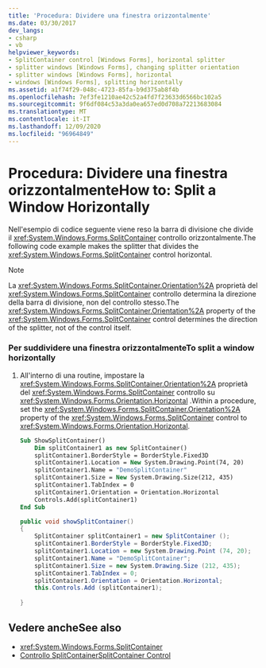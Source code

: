 ```yaml
---
title: 'Procedura: Dividere una finestra orizzontalmente'
ms.date: 03/30/2017
dev_langs:
- csharp
- vb
helpviewer_keywords:
- SplitContainer control [Windows Forms], horizontal splitter
- splitter windows [Windows Forms], changing splitter orientation
- splitter windows [Windows Forms], horizontal
- windows [Windows Forms], splitting horizontally
ms.assetid: a1f74f29-048c-4723-85fa-b9d375ab8f4b
ms.openlocfilehash: 7ef3fe1210ae42c52a4fd7f23633d6566bc102a5
ms.sourcegitcommit: 9f6df084c53a3da0ea657ed0d708a72213683084
ms.translationtype: MT
ms.contentlocale: it-IT
ms.lasthandoff: 12/09/2020
ms.locfileid: "96964849"
---
```

# <a name="how-to-split-a-window-horizontally"></a><span data-ttu-id="841d6-102">Procedura: Dividere una finestra orizzontalmente</span><span class="sxs-lookup"><span data-stu-id="841d6-102">How to: Split a Window Horizontally</span></span>
<span data-ttu-id="841d6-103">Nell'esempio di codice seguente viene reso la barra di divisione che divide il <xref:System.Windows.Forms.SplitContainer> controllo orizzontalmente.</span><span class="sxs-lookup"><span data-stu-id="841d6-103">The following code example makes the splitter that divides the <xref:System.Windows.Forms.SplitContainer> control horizontal.</span></span>  
  
> [!NOTE]
> <span data-ttu-id="841d6-104">La <xref:System.Windows.Forms.SplitContainer.Orientation%2A> proprietà del <xref:System.Windows.Forms.SplitContainer> controllo determina la direzione della barra di divisione, non del controllo stesso.</span><span class="sxs-lookup"><span data-stu-id="841d6-104">The <xref:System.Windows.Forms.SplitContainer.Orientation%2A> property of the <xref:System.Windows.Forms.SplitContainer> control determines the direction of the splitter, not of the control itself.</span></span>  
  
### <a name="to-split-a-window-horizontally"></a><span data-ttu-id="841d6-105">Per suddividere una finestra orizzontalmente</span><span class="sxs-lookup"><span data-stu-id="841d6-105">To split a window horizontally</span></span>  
  
1. <span data-ttu-id="841d6-106">All'interno di una routine, impostare la <xref:System.Windows.Forms.SplitContainer.Orientation%2A> proprietà del <xref:System.Windows.Forms.SplitContainer> controllo su <xref:System.Windows.Forms.Orientation.Horizontal> .</span><span class="sxs-lookup"><span data-stu-id="841d6-106">Within a procedure, set the <xref:System.Windows.Forms.SplitContainer.Orientation%2A> property of the <xref:System.Windows.Forms.SplitContainer> control to <xref:System.Windows.Forms.Orientation.Horizontal>.</span></span>  
  
    ```vb  
    Sub ShowSplitContainer()  
        Dim splitContainer1 as new SplitContainer()  
        splitContainer1.BorderStyle = BorderStyle.Fixed3D  
        splitContainer1.Location = New System.Drawing.Point(74, 20)  
        splitContainer1.Name = "DemoSplitContainer"  
        splitContainer1.Size = New System.Drawing.Size(212, 435)  
        splitContainer1.TabIndex = 0  
        splitContainer1.Orientation = Orientation.Horizontal  
        Controls.Add(splitContainer1)  
    End Sub  
    ```  
  
    ```csharp  
    public void showSplitContainer()  
    {  
        SplitContainer splitContainer1 = new SplitContainer ();  
        splitContainer1.BorderStyle = BorderStyle.Fixed3D;  
        splitContainer1.Location = new System.Drawing.Point (74, 20);  
        splitContainer1.Name = "DemoSplitContainer";  
        splitContainer1.Size = new System.Drawing.Size (212, 435);  
        splitContainer1.TabIndex = 0;  
        splitContainer1.Orientation = Orientation.Horizontal;  
        this.Controls.Add (splitContainer1);  
  
    }  
    ```  
  
## <a name="see-also"></a><span data-ttu-id="841d6-107">Vedere anche</span><span class="sxs-lookup"><span data-stu-id="841d6-107">See also</span></span>

- <xref:System.Windows.Forms.SplitContainer>
- [<span data-ttu-id="841d6-108">Controllo SplitContainer</span><span class="sxs-lookup"><span data-stu-id="841d6-108">SplitContainer Control</span></span>](splitcontainer-control-windows-forms.md)
